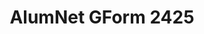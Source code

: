 ---
title: AlumNet GForm 2425
redirect_to: https://docs.google.com/forms/d/e/1FAIpQLSdPppDu1chtjIn4ZAFdGR1qk8E8YIh9jHU7ppvLNGTI_qr9mw/viewform
redirect_from: 
  - /AlumNet
  - /alumnet
---